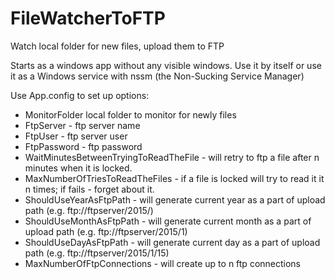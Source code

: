 # FileWatcherToFTP
Watch local folder for new files, upload them to FTP

Starts as a windows app without any visible windows.
Use it by itself or use it as a Windows service with nssm (the Non-Sucking Service Manager)

Use App.config to set up options:
* MonitorFolder local folder to monitor for newly files
* FtpServer - ftp server name
* FtpUser - ftp server user
* FtpPassword - ftp password
* WaitMinutesBetweenTryingToReadTheFile - will retry to ftp a file after n minutes when it is locked.
* MaxNumberOfTriesToReadTheFiles - if a file is locked will try to read it it n times; if fails - forget about it.
* ShouldUseYearAsFtpPath - will generate current year as a part of upload path (e.g. ftp://ftpserver/2015/)
* ShouldUseMonthAsFtpPath - will generate current month as a part of upload path (e.g. ftp://ftpserver/2015/1)
* ShouldUseDayAsFtpPath - will generate current day as a part of upload path (e.g. ftp://ftpserver/2015/1/15)
* MaxNumberOfFtpConnections - will create up to n ftp connections
